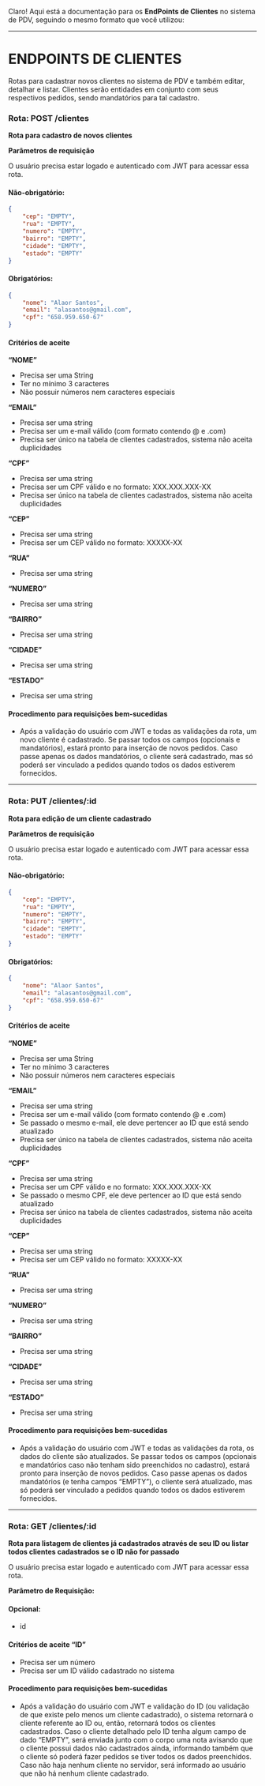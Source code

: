 Claro! Aqui está a documentação para os **EndPoints de Clientes** no sistema de PDV, seguindo o mesmo formato que você utilizou:

---

# ENDPOINTS DE CLIENTES

Rotas para cadastrar novos clientes no sistema de PDV e também editar, detalhar e listar. Clientes serão entidades em conjunto com seus respectivos pedidos, sendo mandatórios para tal cadastro.

### Rota: POST /clientes

**Rota para cadastro de novos clientes**

**Parâmetros de requisição**

O usuário precisa estar logado e autenticado com JWT para acessar essa rota.

#### Não-obrigatório:

```json
{
    "cep": "EMPTY",
    "rua": "EMPTY",
    "numero": "EMPTY",
    "bairro": "EMPTY",
    "cidade": "EMPTY",
    "estado": "EMPTY"
}
```

#### Obrigatórios:

```json
{
    "nome": "Alaor Santos",
    "email": "alasantos@gmail.com",
    "cpf": "658.959.650-67"
}
```

#### Critérios de aceite

**“NOME”**

- Precisa ser uma String
- Ter no mínimo 3 caracteres
- Não possuir números nem caracteres especiais

**“EMAIL”**

- Precisa ser uma string
- Precisa ser um e-mail válido (com formato contendo @ e .com)
- Precisa ser único na tabela de clientes cadastrados, sistema não aceita duplicidades

**“CPF”**

- Precisa ser uma string
- Precisa ser um CPF válido e no formato: XXX.XXX.XXX-XX
- Precisa ser único na tabela de clientes cadastrados, sistema não aceita duplicidades

**“CEP”**

- Precisa ser uma string
- Precisa ser um CEP válido no formato: XXXXX-XX

**“RUA”**

- Precisa ser uma string

**“NUMERO”**

- Precisa ser uma string

**“BAIRRO”**

- Precisa ser uma string

**“CIDADE”**

- Precisa ser uma string

**“ESTADO”**

- Precisa ser uma string

#### Procedimento para requisições bem-sucedidas

- Após a validação do usuário com JWT e todas as validações da rota, um novo cliente é cadastrado. Se passar todos os campos (opcionais e mandatórios), estará pronto para inserção de novos pedidos. Caso passe apenas os dados mandatórios, o cliente será cadastrado, mas só poderá ser vinculado a pedidos quando todos os dados estiverem fornecidos.

---

### Rota: PUT /clientes/:id

**Rota para edição de um cliente cadastrado**

**Parâmetros de requisição**

O usuário precisa estar logado e autenticado com JWT para acessar essa rota.

#### Não-obrigatório:

```json
{
    "cep": "EMPTY",
    "rua": "EMPTY",
    "numero": "EMPTY",
    "bairro": "EMPTY",
    "cidade": "EMPTY",
    "estado": "EMPTY"
}
```

#### Obrigatórios:

```json
{
    "nome": "Alaor Santos",
    "email": "alasantos@gmail.com",
    "cpf": "658.959.650-67"
}
```

#### Critérios de aceite

**“NOME”**

- Precisa ser uma String
- Ter no mínimo 3 caracteres
- Não possuir números nem caracteres especiais

**“EMAIL”**

- Precisa ser uma string
- Precisa ser um e-mail válido (com formato contendo @ e .com)
- Se passado o mesmo e-mail, ele deve pertencer ao ID que está sendo atualizado
- Precisa ser único na tabela de clientes cadastrados, sistema não aceita duplicidades

**“CPF”**

- Precisa ser uma string
- Precisa ser um CPF válido e no formato: XXX.XXX.XXX-XX
- Se passado o mesmo CPF, ele deve pertencer ao ID que está sendo atualizado
- Precisa ser único na tabela de clientes cadastrados, sistema não aceita duplicidades

**“CEP”**

- Precisa ser uma string
- Precisa ser um CEP válido no formato: XXXXX-XX

**“RUA”**

- Precisa ser uma string

**“NUMERO”**

- Precisa ser uma string

**“BAIRRO”**

- Precisa ser uma string

**“CIDADE”**

- Precisa ser uma string

**“ESTADO”**

- Precisa ser uma string

#### Procedimento para requisições bem-sucedidas

- Após a validação do usuário com JWT e todas as validações da rota, os dados do cliente são atualizados. Se passar todos os campos (opcionais e mandatórios caso não tenham sido preenchidos no cadastro), estará pronto para inserção de novos pedidos. Caso passe apenas os dados mandatórios (e tenha campos “EMPTY”), o cliente será atualizado, mas só poderá ser vinculado a pedidos quando todos os dados estiverem fornecidos.

---

### Rota: GET /clientes/:id

**Rota para listagem de clientes já cadastrados através de seu ID ou listar todos clientes cadastrados se o ID não for passado**

O usuário precisa estar logado e autenticado com JWT para acessar essa rota.

**Parâmetro de Requisição:**

#### Opcional:

- id

#### Critérios de aceite “ID”

- Precisa ser um número
- Precisa ser um ID válido cadastrado no sistema

#### Procedimento para requisições bem-sucedidas

- Após a validação do usuário com JWT e validação do ID (ou validação de que existe pelo menos um cliente cadastrado), o sistema retornará o cliente referente ao ID ou, então, retornará todos os clientes cadastrados. Caso o cliente detalhado pelo ID tenha algum campo de dado “EMPTY”, será enviada junto com o corpo uma nota avisando que o cliente possui dados não cadastrados ainda, informando também que o cliente só poderá fazer pedidos se tiver todos os dados preenchidos. Caso não haja nenhum cliente no servidor, será informado ao usuário que não há nenhum cliente cadastrado.

